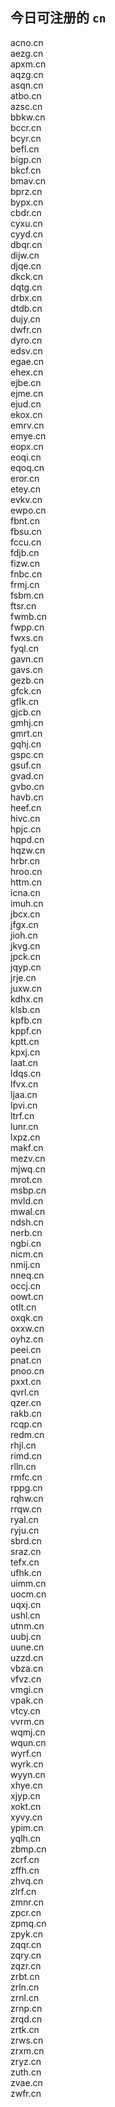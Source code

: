 
## 今日可注册的 `cn`
>
acno.cn   
aezg.cn   
apxm.cn   
aqzg.cn   
asqn.cn   
atbo.cn   
azsc.cn   
bbkw.cn   
bccr.cn   
bcyr.cn   
befl.cn   
bigp.cn   
bkcf.cn   
bmav.cn   
bprz.cn   
bypx.cn   
cbdr.cn   
cyxu.cn   
cyyd.cn   
dbqr.cn   
dijw.cn   
djqe.cn   
dkck.cn   
dqtg.cn   
drbx.cn   
dtdb.cn   
dujy.cn   
dwfr.cn   
dyro.cn   
edsv.cn   
egae.cn   
ehex.cn   
ejbe.cn   
ejme.cn   
ejud.cn   
ekox.cn   
emrv.cn   
emye.cn   
eopx.cn   
eoqi.cn   
eqoq.cn   
eror.cn   
etey.cn   
evkv.cn   
ewpo.cn   
fbnt.cn   
fbsu.cn   
fccu.cn   
fdjb.cn   
fizw.cn   
fnbc.cn   
frmj.cn   
fsbm.cn   
ftsr.cn   
fwmb.cn   
fwpp.cn   
fwxs.cn   
fyql.cn   
gavn.cn   
gavs.cn   
gezb.cn   
gfck.cn   
gflk.cn   
gjcb.cn   
gmhj.cn   
gmrt.cn   
gqhj.cn   
gspc.cn   
gsuf.cn   
gvad.cn   
gvbo.cn   
havb.cn   
heef.cn   
hivc.cn   
hpjc.cn   
hqpd.cn   
hqzw.cn   
hrbr.cn   
hroo.cn   
httm.cn   
icna.cn   
imuh.cn   
jbcx.cn   
jfgx.cn   
jioh.cn   
jkvg.cn   
jpck.cn   
jqyp.cn   
jrje.cn   
juxw.cn   
kdhx.cn   
klsb.cn   
kpfb.cn   
kppf.cn   
kptt.cn   
kpxj.cn   
laat.cn   
ldqs.cn   
lfvx.cn   
ljaa.cn   
lpvi.cn   
ltrf.cn   
lunr.cn   
lxpz.cn   
makf.cn   
mezv.cn   
mjwq.cn   
mrot.cn   
msbp.cn   
mvld.cn   
mwal.cn   
ndsh.cn   
nerb.cn   
ngbi.cn   
nicm.cn   
nmij.cn   
nneq.cn   
occj.cn   
oowt.cn   
otlt.cn   
oxqk.cn   
oxxw.cn   
oyhz.cn   
peei.cn   
pnat.cn   
pnoo.cn   
pxxt.cn   
qvrl.cn   
qzer.cn   
rakb.cn   
rcqp.cn   
redm.cn   
rhjl.cn   
rimd.cn   
rlln.cn   
rmfc.cn   
rppg.cn   
rqhw.cn   
rrqw.cn   
ryal.cn   
ryju.cn   
sbrd.cn   
sraz.cn   
tefx.cn   
ufhk.cn   
uimm.cn   
uocm.cn   
uqxj.cn   
ushl.cn   
utnm.cn   
uubj.cn   
uune.cn   
uzzd.cn   
vbza.cn   
vfvz.cn   
vmgi.cn   
vpak.cn   
vtcy.cn   
vvrm.cn   
wqmj.cn   
wqun.cn   
wyrf.cn   
wyrk.cn   
wyyn.cn   
xhye.cn   
xjyp.cn   
xokt.cn   
xyvy.cn   
ypim.cn   
yqlh.cn   
zbmp.cn   
zcrf.cn   
zffh.cn   
zhvq.cn   
zlrf.cn   
zmnr.cn   
zpcr.cn   
zpmq.cn   
zpyk.cn   
zqqr.cn   
zqry.cn   
zqzr.cn   
zrbt.cn   
zrln.cn   
zrnl.cn   
zrnp.cn   
zrqd.cn   
zrtk.cn   
zrws.cn   
zrxm.cn   
zryz.cn   
zuth.cn   
zvae.cn   
zwfr.cn   

